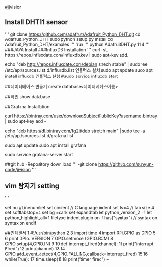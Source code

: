 #jjvision

## Install DHT11 sensor
'''
git clone https://github.com/adafruit/Adafruit_Python_DHT.git
cd Adafruit_Python_DHT
sudo python setup.py install
cd Adafruit_Python_DHT/examples
'''
 'run
 '''
 python AdafruitDHT.py 11 4
 '''
 ###JAVA Install
 ###InfluxDB Installation
 '''
 curl -sL https://repos.influxdate.com/influxdb.key | sudo apt-key add.
 
 echo "deb http://repos.influxdate.com/debian strech stable" | sudo tee /etc/apt/sources.list.d/influxdb.list
 인플럭스 설치
 sudo apt update
 sudo apt install influxdb
 인플럭스 실행
 #sudo service influxdb start
 
 ##데이터베이스 만들기
 create database<데이터베이스이름>

 ##확인
 show database
 
 ##Grafana Installation
 
 curl https://bintray.com/user/downloadSubjectPublicKey?username-bintray | sudo apt-key add -
 
 echo "deb https://dl.bintray.com/fg2it/deb stretch main" | sudo tee -a /etc/apt/sources.list.d/grafana.list
 
 sudo apt update
 sudo apt install grafana
 
 sudo service grafana-server start
 
 ##git hub
-Repository down load
'''
 -git clone https://github.com/suhyun-code/jjvision
 '''
 ## vim 탐지기 setting
 '''
 
 set nu   //Linenumbet
 set cindent   // C language indent
 set ts=4   // tab size 4
 set softtabstop=4
 set bg =dark
 set expandtab
 let python_version_2 =1
 let python_highlight_all=1
 filetype indent plugin on
 if has("syntax") // syntax on
  syntax on
  endif 
  
  ##인체센서
   1 #!/usr/bin/python
  2
  3 import time
  4 import RPi.GPIO as GPIO
  5
  6 print GPIo. VERSION
  7 GPIO.setmode (GPIO.BCM)
  8 GPIO.setup(4,GPIO.IN)
  9
 10 def interrupt_fired(channel):
 11     print("interrupt Fired")
 12     print(channel)
 13
 14 GPIO.add_event_detect(4,GPIO.FALLING,callback=interrupt_fired)
 15
 16 while(True):
 17     time.sleep(1)
 18     print("timer fired")
~

